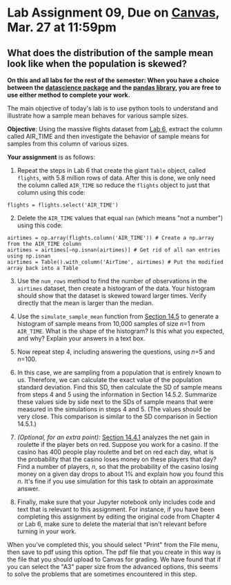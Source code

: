 # Lab Assignment 09, Due on [Canvas](https://psu.instructure.com/courses/2306358/assignments/16016386), Mar. 27 at 11:59pm
## What does the distribution of the sample mean look like when the population is skewed?

**On this and all labs for the rest of the semester: When you have a choice between the [datascience package](https://www.data8.org/datascience/) and the [pandas library](https://pandas.pydata.org/docs/), you are free to use either method to complete your work.**


The main objective of today's lab is to use python tools to understand and illustrate how a sample mean behaves for various sample sizes.

**Objective**:  Using the massive flights dataset from [Lab 6](https://github.com/DS200-SP2024-Hunter/Week06-DueFeb23), extract the column called AIR_TIME and then investigate the behavior of sample means for samples from this column of various sizes.  

**Your assignment** is as follows:

1. Repeat the steps in Lab 6 that create the giant `Table` object, called `flights`, with 5.8 million rows of data.  After this is done, we only need the column called `AIR_TIME` so reduce the `flights` object to just that column using this code:
```
flights = flights.select('AIR_TIME')
```

2. Delete the `AIR_TIME` values that equal `nan` (which means "not a number") using this code:
```
airtimes = np.array(flights.column('AIR_TIME')) # Create a np.array from the AIR_TIME column
airtimes = airtimes[~np.isnan(airtimes)] # Get rid of all nan entries using np.isnan 
airtimes = Table().with_column('AirTime', airtimes) # Put the modified array back into a Table
```

3. Use the `num_rows` method to find the number of observations in the `airtimes` dataset, then create a histogram of the data.  Your histogram should show that the dataset is skewed toward larger times.  Verify directly that the mean is larger than the median.

4. Use the `simulate_sample_mean` function from [Section 14.5](https://inferentialthinking.com/chapters/14/5/Variability_of_the_Sample_Mean.html) to generate a histogram of sample means from 10,000 samples of size _n_=1 from `AIR_TIME`.  What is the shape of the histogram?  Is this what you expected, and why? Explain your answers in a text box.

5. Now repeat step 4, including answering the questions, using _n_=5 and _n_=100.

6. In this case, we are sampling from a population that is entirely known to us.  Therefore, we can calculate the exact value of the population standard deviation.  Find this SD, then calculate the SD of sample means from steps 4 and 5 using the information in Section 14.5.2.  Summarize these values side by side next to the SDs of sample means that were measured in the simulations in steps 4 and 5.  (The values should be very close.  This comparison is similar to the SD comparison in Section 14.5.1.)

7. _(Optional, for an extra point):_ [Section 14.4.1](https://inferentialthinking.com/chapters/14/4/Central_Limit_Theorem.html) analyzes the net gain in roulette if the player bets on red.  Suppose you work for a casino.  If the casino has 400 people play roulette and bet on red each day, what is the probability that the casino loses money on these players that day?  Find a number of players, _n_, so that the probability of the casino losing money on a given day drops to about 1% and explain how you found this _n_. It's fine if you use simulation for this task to obtain an approximate answer.

8.  Finally, make sure that your Jupyter notebook only includes code and text that is relevant to this assignment.  For instance, if you have been completing this assignment by editing the original code from Chapter 4 or Lab 6, make sure to delete the material that isn't relevant before turning in your work.

When you've completed this, you should select "Print" from the File menu, then save to pdf using this option.  The pdf file that you create in this way is the file that you should upload to Canvas for grading.  We have found that if you can select the "A3" paper size from the advanced options, this seems to solve the problems that are sometimes encountered in this step.
